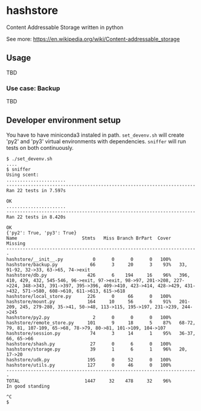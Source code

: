 # hashstore

Content Addressable Storage written in python

See more: https://en.wikipedia.org/wiki/Content-addressable_storage

## Usage

TBD

### Use case: Backup

TBD

## Developer environment setup

You have to have miniconda3 instaled in path. `set_devenv.sh` will create 'py2' and
'py3' virtual environments with dependencies. `sniffer` will run tests on both
continuously.

```
$ ./set_devenv.sh
....
$ sniffer
Using scent:
......................
----------------------------------------------------------------------
Ran 22 tests in 7.597s

OK
......................
----------------------------------------------------------------------
Ran 22 tests in 8.420s

OK
{'py2': True, 'py3': True}
Name                        Stmts   Miss Branch BrPart  Cover   Missing
-----------------------------------------------------------------------
hashstore/__init__.py           0      0      0      0   100%
hashstore/backup.py            66      3     20      3    93%   33, 91-92, 32->33, 63->65, 74->exit
hashstore/db.py               426      6    194     16    96%   396, 410, 429, 432, 545-546, 96->exit, 97->exit, 98->97, 201->208, 227->224, 348->343, 391->397, 395->396, 409->410, 423->414, 428->429, 431->432, 571->580, 608->610, 611->613, 615->618
hashstore/local_store.py      226      0     66      0   100%
hashstore/mount.py            164     10     56      6    91%   201-209, 245, 279-280, 35->41, 50->48, 113->115, 195->197, 231->239, 244->245
hashstore/py2.py                2      0      0      0   100%
hashstore/remote_store.py     101      9     18      5    87%   68-72, 79, 81, 107-109, 65->68, 78->79, 80->81, 101->109, 104->107
hashstore/session.py           74      3     14      1    95%   36-37, 66, 65->66
hashstore/shash.py             27      0      6      0   100%
hashstore/storage.py           39      1      6      1    96%   20, 17->20
hashstore/udk.py              195      0     52      0   100%
hashstore/utils.py            127      0     46      0   100%
-----------------------------------------------------------------------
TOTAL                        1447     32    478     32    96%
In good standing

^C
$
```